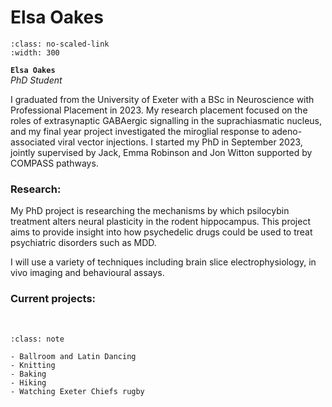 # Elsa Oakes

```{image} ../../img/members/Elsa.jpg 
:class: no-scaled-link
:width: 300
```

**`Elsa Oakes`**  
_PhD Student_  
[<i class="fa-solid fa-building-columns" style="color: #d74242;"></i>](https://research-information.bris.ac.uk/en/persons/elsa-oakes)
[<i class="fa-solid fa-envelope"></i>](mailto:elsa.oakes@bristol.ac.uk)
[<i class="fa-brands fa-linkedin-in fa-lg" style="color:#5a97d8"></i>](https://www.linkedin.com/in/elsa-oakes-a28142290)
<!-- [<i class="fa-brands fa-twitter fa-lg" style="color:#2a67cf"></i>](https://www.twitter.com)
[<i class="fa-brands fa-researchgate" style="color: #57dba8;"></i>](https://www.researchgate.com)
[<i class="fa-brands fa-orcid" style="color: #6eee5d;"></i>](https://www.orcid.org)
[<i class="fa-brands fa-github" style="color: #696969;"></i>](https://www.github.com) -->

I graduated from the University of Exeter with a BSc in Neuroscience with Professional Placement in 2023. My research placement focused on the roles of extrasynaptic GABAergic signalling in the suprachiasmatic nucleus, and my final year project investigated the miroglial response to adeno-associated viral vector injections. I started my PhD in September 2023, jointly supervised by Jack, Emma Robinson and Jon Witton supported by COMPASS pathways. 

### Research:
My PhD project is researching the mechanisms by which psilocybin treatment alters neural plasticity in the rodent hippocampus. This project aims to provide insight into how psychedelic drugs could be used to treat psychiatric disorders such as MDD. 

I will use a variety of techniques including brain slice electrophysiology, in vivo imaging and behavioural assays.

### Current projects:


&nbsp;


```{admonition} Outside of the lab
:class: note

- Ballroom and Latin Dancing
- Knitting
- Baking
- Hiking
- Watching Exeter Chiefs rugby

``` 


&nbsp;
